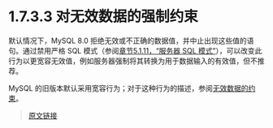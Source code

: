 # 1.7.3.3 对无效数据的强制约束

默认情况下，MySQL 8.0 拒绝无效或不正确的数据值，并中止出现这些值的语句。通过禁用严格 SQL 模式（参阅[章节5.1.11，“服务器 SQL 模式”](/5/5.1/5.1.11/sql-mode)），可以改变此行为以更宽容无效值，例如服务器强制将其转换为用于数据输入的有效值，但不推荐。

MySQL 的旧版本默认采用宽容行为；对于这种行为的描述，参阅[无效数据的约束](https://dev.mysql.com/doc/refman/5.7/en/constraint-invalid-data.html)。

> [原文链接](https://dev.mysql.com/doc/refman/8.0/en/constraint-invalid-data.html)
